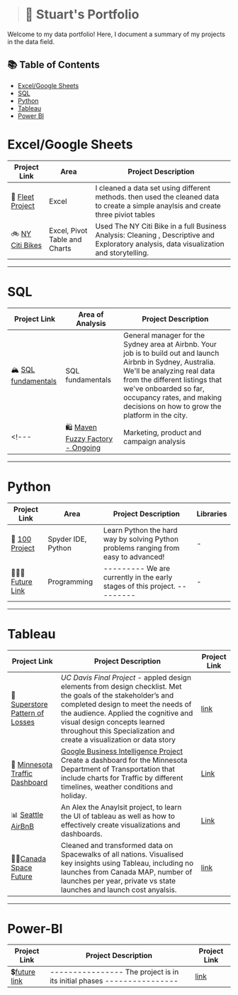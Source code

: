 ># 📡 Stuart's Portfolio

Welcome to my data portfolio! Here, I document a summary of my projects in the data field. 

## 📚 Table of Contents
- [Excel/Google Sheets](#excel/google-sheets)
- [SQL](#sql)
- [Python](#python)
- [Tableau](#tableau)
- [Power BI](#power-bi)



# Excel/Google Sheets
| Project Link | Area | Project Description |
|---|---|---|
|🎈 [Fleet Project](https://github.com/sgreenley/Excel-Fleet-project-) | Excel | I cleaned a data set using different methods.  then used the cleaned data to create a simple anaylsis and create three piviot tables |
| 🚲 [NY Citi Bikes](https://github.com/sgreenley/google-sheets-NY-citi-bike) | Excel, Pivot Table and Charts | Used The NY Citi Bike in a full Business Analysis: Cleaning , Descriptive and Exploratory analysis, data visualization and storytelling. |

***

# SQL

| Project Link | Area of Analysis | Project Description | 
|---|---|---|
| 🏔 [SQL fundamentals ](https://github.com/sgreenley/SQL-fundamentals) | SQL fundamentals | General manager for the Sydney area at Airbnb. Your job is to build out and launch Airbnb in Sydney, Australia. We'll be analyzing real data from the different listings that we've onboarded so far, occupancy rates, and making decisions on how to grow the platform in the city. |
<!--- | 🛍 [Maven Fuzzy Factory - Ongoing](https://github.com/katiehuangx/Udemy-Advanced-MySQL) | Marketing, product and campaign analysis | I analyse and optimise marketing channels, measure and test website conversion performance and use data to understand impact of new product and campaign launches for an online retailer. | --->

***

# Python

| Project Link | Area | Project Description | Libraries |    
|---|---|---|---|
| 💯 [100 Project]() | Spyder IDE, Python | Learn Python the hard way by solving Python problems ranging from easy to advanced! | - |
| 👩🏻‍💻 [Future Link ](https://github.com/sgreenley/sgreenley) | Programming | --------- We are currently in the early stages of this project. --------- | - | 
***

# Tableau

| Project Link | Project Description | Project Link |
|---|---|---|
|🛒 [Superstore Pattern of Losses](https://public.tableau.com/app/profile/stuart.greenley/viz/SuperStorePatternofLosses_16787787075880/PatternofLossses) | *UC Davis Final Project* - appled design elements from design checklist. Met the goals of the stakeholder’s and completed design to meet the needs of the audience. Applied the cognitive and visual design concepts learned throughout this Specialization and create a visualization or data story | [link](https://public.tableau.com/app/profile/stuart.greenley/viz/SuperStorePatternofLosses_16787787075880/PatternofLossses) |
| 🚙 [Minnesota Traffic Dashboard](https://public.tableau.com/app/profile/stuart.greenley/viz/MinnesotaTrafficVolumeDashboard_16877464774920/MDoTDashboard) | [Google Business Intelligence Project](https://github.com/sgreenley/Tableau---Minnesota-Traffic-) Create a dashboard for the Minnesota Department of Transportation that include charts for Traffic by different timelines, weather conditions and holiday. | [Link](https://public.tableau.com/app/profile/stuart.greenley/viz/MinnesotaTrafficVolumeDashboard_16877464774920/MDoTDashboard) |
| 📊 [Seattle AirBnB](https://public.tableau.com/app/profile/stuart.greenley/viz/SeattleAirBnBProject_16774628244980/SeattleAirBNBDashboard) |  An Alex the Anaylsit project, to learn the UI of tableau as well as how to effectively create visualizations and dashboards. | [Link](https://public.tableau.com/app/profile/stuart.greenley/viz/SeattleAirBnBProject_16774628244980/SeattleAirBNBDashboard) |
| 👩‍🚀[Canada Space Future](https://public.tableau.com/app/profile/stuart.greenley/viz/CanadianSpaceEconomy/Story1) | Cleaned and transformed data on Spacewalks of all nations. Visualised key insights using Tableau, including no launches from Canada MAP, number of launches per year, private vs state launches and launch cost anyalsis. | [link](https://public.tableau.com/app/profile/stuart.greenley/viz/CanadianSpaceEconomy/Story1)|


***
# Power-BI

| Project Link | Project Description | Project Link |
|---|---|---|
| 💲[future link]()  |  ---------------- The project is in its initial phases ----------------   | [link]()|
